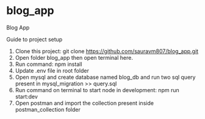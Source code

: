 # blog_app
Blog App

Guide to project setup

1. Clone this project: git clone https://github.com/sauravm807/blog_app.git
2. Open folder blog_app then open terminal here.
3. Run command: npm install
4. Update .env file in root folder
5. Open mysql and create database named blog_db and run two sql query present in mysql_migration >> query.sql
6. Run command on terminal to start node in development: npm run start:dev
7. Open postman and import the collection present inside postman_collection folder